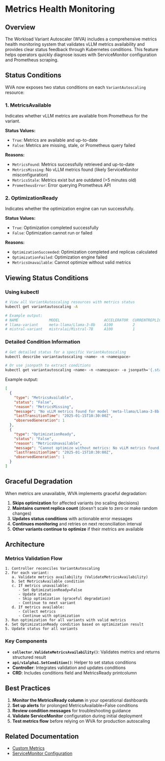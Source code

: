 # Metrics Health Monitoring

## Overview

The Workload Variant Autoscaler (WVA) includes a comprehensive metrics health monitoring system that validates vLLM metrics availability and provides clear status feedback through Kubernetes conditions. This feature helps operators quickly diagnose issues with ServiceMonitor configuration and Prometheus scraping.

## Status Conditions

WVA now exposes two status conditions on each `VariantAutoscaling` resource:

### 1. MetricsAvailable

Indicates whether vLLM metrics are available from Prometheus for the variant.

**Status Values:**
- `True`: Metrics are available and up-to-date
- `False`: Metrics are missing, stale, or Prometheus query failed

**Reasons:**
- `MetricsFound`: Metrics successfully retrieved and up-to-date
- `MetricsMissing`: No vLLM metrics found (likely ServiceMonitor misconfiguration)
- `MetricsStale`: Metrics exist but are outdated (>5 minutes old)
- `PrometheusError`: Error querying Prometheus API

### 2. OptimizationReady

Indicates whether the optimization engine can run successfully.

**Status Values:**
- `True`: Optimization completed successfully
- `False`: Optimization cannot run or failed

**Reasons:**
- `OptimizationSucceeded`: Optimization completed and replicas calculated
- `OptimizationFailed`: Optimization engine failed
- `MetricsUnavailable`: Cannot optimize without valid metrics

## Viewing Status Conditions

### Using kubectl

```bash
# View all VariantAutoscaling resources with metrics status
kubectl get variantautoscaling -A

# Example output:
# NAME              MODEL                    ACCELERATOR  CURRENTREPLICAS  OPTIMIZED  METRICSREADY  AGE
# llama-variant     meta-llama/Llama-3-8b    A100         2                3          True          5m
# mistral-variant   mistralai/Mistral-7B     A100         1                2          False         3m
```

### Detailed Condition Information

```bash
# Get detailed status for a specific VariantAutoscaling
kubectl describe variantautoscaling <name> -n <namespace>

# Or use jsonpath to extract conditions
kubectl get variantautoscaling <name> -n <namespace> -o jsonpath='{.status.conditions}' | jq
```

Example output:
```json
[
  {
    "type": "MetricsAvailable",
    "status": "False",
    "reason": "MetricsMissing",
    "message": "No vLLM metrics found for model 'meta-llama/Llama-3-8b' in namespace 'default'. Ensure:\n1. ServiceMonitor is created in the monitoring namespace\n2. ServiceMonitor selector matches vLLM service labels\n3. vLLM pods are running and exposing /metrics endpoint\n4. Prometheus is scraping the monitoring namespace",
    "lastTransitionTime": "2025-01-15T10:30:00Z",
    "observedGeneration": 1
  },
  {
    "type": "OptimizationReady",
    "status": "False",
    "reason": "MetricsUnavailable",
    "message": "Cannot optimize without metrics: No vLLM metrics found...",
    "lastTransitionTime": "2025-01-15T10:30:00Z",
    "observedGeneration": 1
  }
]
```

## Graceful Degradation

When metrics are unavailable, WVA implements graceful degradation:

1. **Skips optimization** for affected variants (no scaling decisions)
2. **Maintains current replica count** (doesn't scale to zero or make random changes)
3. **Updates status conditions** with actionable error messages
4. **Continues monitoring** and retries on next reconciliation interval
5. **Other variants continue to optimize** if their metrics are available

## Architecture

### Metrics Validation Flow

```
1. Controller reconciles VariantAutoscaling
2. For each variant:
   a. Validate metrics availability (ValidateMetricsAvailability)
   b. Set MetricsAvailable condition
   c. If metrics unavailable:
      - Set OptimizationReady=False
      - Update status
      - Skip optimization (graceful degradation)
      - Continue to next variant
   d. If metrics available:
      - Collect metrics
      - Continue with optimization
3. Run optimization for all variants with valid metrics
4. Set OptimizationReady condition based on optimization result
5. Update status for all variants
```

### Key Components

- **`collector.ValidateMetricsAvailability()`**: Validates metrics and returns structured result
- **`api/v1alpha1.SetCondition()`**: Helper to set status conditions
- **Controller**: Integrates validation and updates conditions
- **CRD**: Includes conditions field and MetricsReady printcolumn

## Best Practices

1. **Monitor the MetricsReady column** in your operational dashboards
2. **Set up alerts** for prolonged MetricsAvailable=False conditions
3. **Review condition messages** for troubleshooting guidance
4. **Validate ServiceMonitor** configuration during initial deployment
5. **Test metrics flow** before relying on WVA for production autoscaling

## Related Documentation

- [Custom Metrics](./custom-metrics.md)
- [ServiceMonitor Configuration](../config/prometheus)

